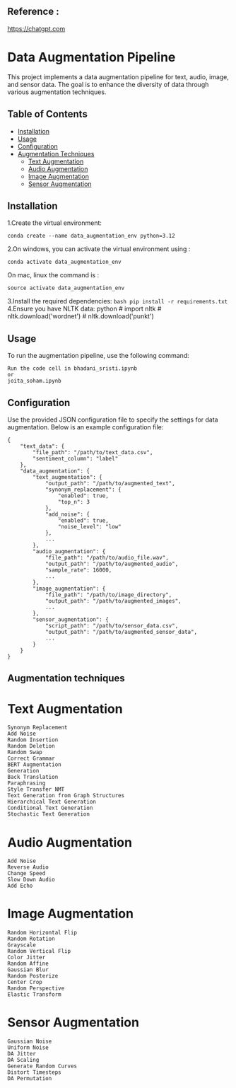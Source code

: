 ## Reference :
https://chatgpt.com
# Data Augmentation Pipeline

This project implements a data augmentation pipeline for text, audio, image, and sensor data. 
The goal is to enhance the diversity of data through various augmentation techniques.

## Table of Contents

- [Installation](#installation)
- [Usage](#usage)
- [Configuration](#configuration)
- [Augmentation Techniques](#augmentation-techniques)
  - [Text Augmentation](#text-augmentation)
  - [Audio Augmentation](#audio-augmentation)
  - [Image Augmentation](#image-augmentation)
  - [Sensor Augmentation](#sensor-augmentation)


## Installation

1.Create the virtual environment:
```
conda create --name data_augmentation_env python=3.12

```
2.On windows, you can activate the virtual environment using :
```
conda activate data_augmentation_env
```
On mac, linux the command is :
```
source activate data_augmentation_env
```
3.Install the required dependencies:
    ```bash
    pip install -r requirements.txt
    ```
4.Ensure you have NLTK data:
    python
    # import nltk
    # nltk.download('wordnet')
    # nltk.download('punkt')
    

## Usage

To run the augmentation pipeline, use the following command:

```
Run the code cell in bhadani_sristi.ipynb
or 
joita_soham.ipynb

```

## Configuration
Use the provided JSON configuration file to specify the settings for data augmentation.
Below is an example configuration file:
```
{
    "text_data": {
        "file_path": "/path/to/text_data.csv",
        "sentiment_column": "label"
    },
    "data_augmentation": {
        "text_augmentation": {
            "output_path": "/path/to/augmented_text",
            "synonym_replacement": {
                "enabled": true,
                "top_n": 3
            },
            "add_noise": {
                "enabled": true,
                "noise_level": "low"
            },
            ...
        },
        "audio_augmentation": {
            "file_path": "/path/to/audio_file.wav",
            "output_path": "/path/to/augmented_audio",
            "sample_rate": 16000,
            ...
        },
        "image_augmentation": {
            "file_path": "/path/to/image_directory",
            "output_path": "/path/to/augmented_images",
            ...
        },
        "sensor_augmentation": {
            "script_path": "/path/to/sensor_data.csv",
            "output_path": "/path/to/augmented_sensor_data",
            ...
        }
    }
}
```
## Augmentation techniques
# Text Augmentation
    Synonym Replacement
    Add Noise
    Random Insertion
    Random Deletion
    Random Swap
    Correct Grammar
    BERT Augmentation
    Generation
    Back Translation
    Paraphrasing
    Style Transfer NMT
    Text Generation from Graph Structures
    Hierarchical Text Generation
    Conditional Text Generation
    Stochastic Text Generation
# Audio Augmentation
    Add Noise
    Reverse Audio
    Change Speed
    Slow Down Audio
    Add Echo
# Image Augmentation
    Random Horizontal Flip
    Random Rotation
    Grayscale
    Random Vertical Flip
    Color Jitter
    Random Affine
    Gaussian Blur
    Random Posterize
    Center Crop
    Random Perspective
    Elastic Transform
# Sensor Augmentation
    Gaussian Noise
    Uniform Noise
    DA Jitter
    DA Scaling
    Generate Random Curves
    Distort Timesteps
    DA Permutation